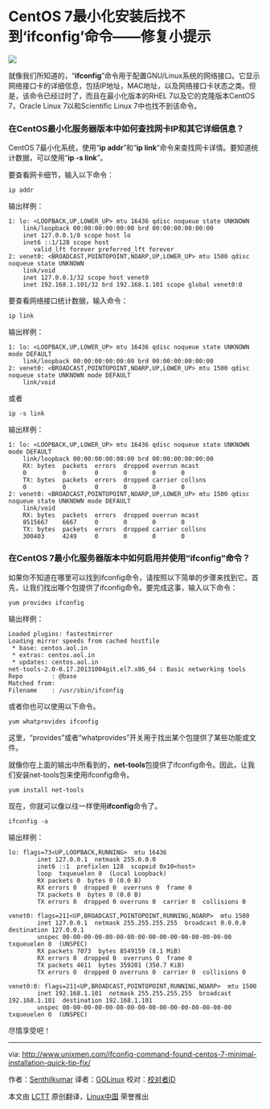 CentOS 7最小化安装后找不到‘ifconfig’命令——修复小提示
================================================================================
![](http://180016988.r.cdn77.net/wp-content/uploads/2014/08/centos7-790x493.jpg)

就像我们所知道的，“**ifconfig**”命令用于配置GNU/Linux系统的网络接口。它显示网络接口卡的详细信息，包括IP地址，MAC地址，以及网络接口卡状态之类。但是，该命令已经过时了，而且在最小化版本的RHEL 7以及它的克隆版本CentOS 7，Oracle Linux 7以和Scientific Linux 7中也找不到该命令。

### 在CentOS最小化服务器版本中如何查找网卡IP和其它详细信息？ ###

CentOS 7最小化系统，使用“**ip addr**”和“**ip link**”命令来查找网卡详情。要知道统计数据，可以使用“**ip -s link**”。

要查看网卡细节，输入以下命令：

    ip addr

输出样例：

    1: lo: <LOOPBACK,UP,LOWER_UP> mtu 16436 qdisc noqueue state UNKNOWN 
        link/loopback 00:00:00:00:00:00 brd 00:00:00:00:00:00
        inet 127.0.0.1/8 scope host lo
        inet6 ::1/128 scope host 
           valid_lft forever preferred_lft forever
    2: venet0: <BROADCAST,POINTOPOINT,NOARP,UP,LOWER_UP> mtu 1500 qdisc noqueue state UNKNOWN 
        link/void 
        inet 127.0.0.1/32 scope host venet0
        inet 192.168.1.101/32 brd 192.168.1.101 scope global venet0:0

要查看网络接口统计数据，输入命令：

    ip link

输出样例：

    1: lo: <LOOPBACK,UP,LOWER_UP> mtu 16436 qdisc noqueue state UNKNOWN mode DEFAULT 
        link/loopback 00:00:00:00:00:00 brd 00:00:00:00:00:00
    2: venet0: <BROADCAST,POINTOPOINT,NOARP,UP,LOWER_UP> mtu 1500 qdisc noqueue state UNKNOWN mode DEFAULT 
        link/void

或者

    ip -s link

输出样例：

    1: lo: <LOOPBACK,UP,LOWER_UP> mtu 16436 qdisc noqueue state UNKNOWN mode DEFAULT 
        link/loopback 00:00:00:00:00:00 brd 00:00:00:00:00:00
        RX: bytes  packets  errors  dropped overrun mcast   
        0          0        0       0       0       0      
        TX: bytes  packets  errors  dropped carrier collsns 
        0          0        0       0       0       0      
    2: venet0: <BROADCAST,POINTOPOINT,NOARP,UP,LOWER_UP> mtu 1500 qdisc noqueue state UNKNOWN mode DEFAULT 
        link/void 
        RX: bytes  packets  errors  dropped overrun mcast   
        8515667    6667     0       0       0       0      
        TX: bytes  packets  errors  dropped carrier collsns 
        300403     4249     0       0       0       0

### 在CentOS 7最小化服务器版本中如何启用并使用“ifconfig”命令？ ###

如果你不知道在哪里可以找到ifconfig命令，请按照以下简单的步骤来找到它。首先，让我们找出哪个包提供了ifconfig命令。要完成这事，输入以下命令：

    yum provides ifconfig

输出样例：

    Loaded plugins: fastestmirror
    Loading mirror speeds from cached hostfile
     * base: centos.aol.in
     * extras: centos.aol.in
     * updates: centos.aol.in
    net-tools-2.0-0.17.20131004git.el7.x86_64 : Basic networking tools
    Repo        : @base
    Matched from:
    Filename    : /usr/sbin/ifconfig

或者你也可以使用以下命令。

    yum whatprovides ifconfig

这里，“provides”或者“whatprovides”开关用于找出某个包提供了某些功能或文件。

就像你在上面的输出中所看到的，**net-tools**包提供了ifconfig命令。因此，让我们安装net-tools包来使用ifconfig命令。

    yum install net-tools

现在，你就可以像以往一样使用**ifconfig**命令了。

    ifconfig -a

输出样例：

    lo: flags=73<UP,LOOPBACK,RUNNING>  mtu 16436
            inet 127.0.0.1  netmask 255.0.0.0
            inet6 ::1  prefixlen 128  scopeid 0x10<host>
            loop  txqueuelen 0  (Local Loopback)
            RX packets 0  bytes 0 (0.0 B)
            RX errors 0  dropped 0  overruns 0  frame 0
            TX packets 0  bytes 0 (0.0 B)
            TX errors 0  dropped 0 overruns 0  carrier 0  collisions 0
    
    venet0: flags=211<UP,BROADCAST,POINTOPOINT,RUNNING,NOARP>  mtu 1500
            inet 127.0.0.1  netmask 255.255.255.255  broadcast 0.0.0.0  destination 127.0.0.1
            unspec 00-00-00-00-00-00-00-00-00-00-00-00-00-00-00-00  txqueuelen 0  (UNSPEC)
            RX packets 7073  bytes 8549159 (8.1 MiB)
            RX errors 0  dropped 0  overruns 0  frame 0
            TX packets 4611  bytes 359201 (350.7 KiB)
            TX errors 0  dropped 0 overruns 0  carrier 0  collisions 0
    
    venet0:0: flags=211<UP,BROADCAST,POINTOPOINT,RUNNING,NOARP>  mtu 1500
            inet 192.168.1.101  netmask 255.255.255.255  broadcast 192.168.1.101  destination 192.168.1.101
            unspec 00-00-00-00-00-00-00-00-00-00-00-00-00-00-00-00  txqueuelen 0  (UNSPEC)

尽情享受吧！

--------------------------------------------------------------------------------

via: http://www.unixmen.com/ifconfig-command-found-centos-7-minimal-installation-quick-tip-fix/

作者：[Senthilkumar][a]
译者：[GOLinux](https://github.com/GOLinux)
校对：[校对者ID](https://github.com/校对者ID)

本文由 [LCTT](https://github.com/LCTT/TranslateProject) 原创翻译，[Linux中国](http://linux.cn/) 荣誉推出

[a]:http://www.unixmen.com/author/sk/
